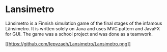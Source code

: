 # Lansimetro

Länsimetro is a Finnish simulation game of the final stages of the infamous Länsimetro. It is written solely on Java and uses MVC pattern and JavaFX for GUI. The game was a school project and was done as a teamwork.

[[https://github.com/Iepvzaeh/Lansimetro/Lansimetro.png]]
